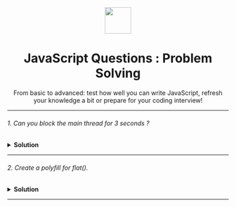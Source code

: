 <div align="center">
  <img height="60" src="https://img.icons8.com/color/344/javascript.png">
  <h1>JavaScript Questions : Problem Solving</h1>
</div>


<p align="center">
From basic to advanced: test how well you can write JavaScript, refresh your knowledge a bit or prepare for your coding interview!</p>

---

###### 1. Can you block the main thread for 3 seconds ?

<details><summary><b>Solution</b></summary>
<p>

```javascript
console.log("start")

function blockMainThread(ms){
    const start = Date.now();
    while(Date.now() - start < ms){

    }
}

blockMainThread(3000);

console.log("end")
```
</p>
</details>

---

###### 2. Create a polyfill for flat().

<details><summary><b>Solution</b></summary>
<p>

```javascript
Array.prototype.flat2 = function (){
    let fillArr = []
    for(let el of this){
        if(Array.isArray(el)){
            for(let e of el){
                fillArr.push(e)
            }
        }else{
            fillArr.push(el)
        }
    }
    return fillArr
}
```
</p>
</details>

---